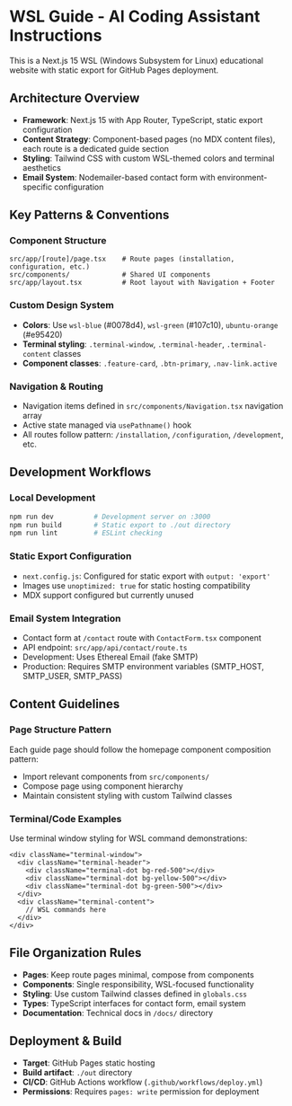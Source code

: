 # WSL Guide - AI Coding Assistant Instructions

This is a Next.js 15 WSL (Windows Subsystem for Linux) educational website with static export for GitHub Pages deployment.

## Architecture Overview

- **Framework**: Next.js 15 with App Router, TypeScript, static export configuration
- **Content Strategy**: Component-based pages (no MDX content files), each route is a dedicated guide section
- **Styling**: Tailwind CSS with custom WSL-themed colors and terminal aesthetics
- **Email System**: Nodemailer-based contact form with environment-specific configuration

## Key Patterns & Conventions

### Component Structure
```
src/app/[route]/page.tsx    # Route pages (installation, configuration, etc.)
src/components/             # Shared UI components
src/app/layout.tsx          # Root layout with Navigation + Footer
```

### Custom Design System
- **Colors**: Use `wsl-blue` (#0078d4), `wsl-green` (#107c10), `ubuntu-orange` (#e95420)
- **Terminal styling**: `.terminal-window`, `.terminal-header`, `.terminal-content` classes
- **Component classes**: `.feature-card`, `.btn-primary`, `.nav-link.active`

### Navigation & Routing
- Navigation items defined in `src/components/Navigation.tsx` navigation array
- Active state managed via `usePathname()` hook
- All routes follow pattern: `/installation`, `/configuration`, `/development`, etc.

## Development Workflows

### Local Development
```bash
npm run dev          # Development server on :3000
npm run build        # Static export to ./out directory
npm run lint         # ESLint checking
```

### Static Export Configuration
- `next.config.js`: Configured for static export with `output: 'export'`
- Images use `unoptimized: true` for static hosting compatibility
- MDX support configured but currently unused

### Email System Integration
- Contact form at `/contact` route with `ContactForm.tsx` component
- API endpoint: `src/app/api/contact/route.ts`
- Development: Uses Ethereal Email (fake SMTP)
- Production: Requires SMTP environment variables (SMTP_HOST, SMTP_USER, SMTP_PASS)

## Content Guidelines

### Page Structure Pattern
Each guide page should follow the homepage component composition pattern:
- Import relevant components from `src/components/`
- Compose page using component hierarchy
- Maintain consistent styling with custom Tailwind classes

### Terminal/Code Examples
Use terminal window styling for WSL command demonstrations:
```tsx
<div className="terminal-window">
  <div className="terminal-header">
    <div className="terminal-dot bg-red-500"></div>
    <div className="terminal-dot bg-yellow-500"></div>
    <div className="terminal-dot bg-green-500"></div>
  </div>
  <div className="terminal-content">
    // WSL commands here
  </div>
</div>
```

## File Organization Rules

- **Pages**: Keep route pages minimal, compose from components
- **Components**: Single responsibility, WSL-focused functionality
- **Styling**: Use custom Tailwind classes defined in `globals.css`
- **Types**: TypeScript interfaces for contact form, email system
- **Documentation**: Technical docs in `/docs/` directory

## Deployment & Build

- **Target**: GitHub Pages static hosting
- **Build artifact**: `./out` directory
- **CI/CD**: GitHub Actions workflow (`.github/workflows/deploy.yml`)
- **Permissions**: Requires `pages: write` permission for deployment
